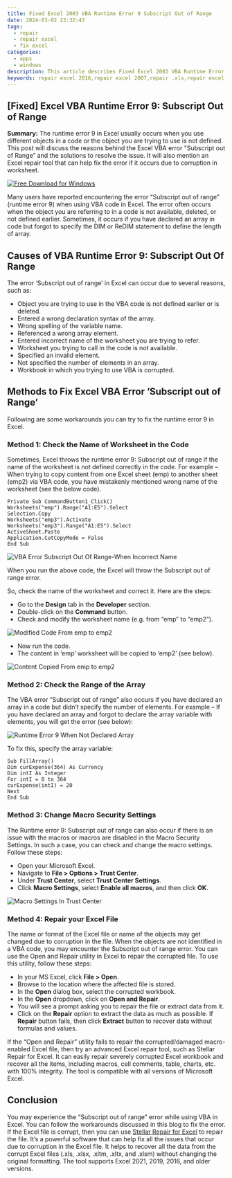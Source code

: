 ```yaml
---
title: Fixed Excel 2003 VBA Runtime Error 9 Subscript Out of Range
date: 2024-03-02 22:32:43
tags: 
  - repair
  - repair excel
  - fix excel
categories: 
  - apps
  - windows
description: This article describes Fixed Excel 2003 VBA Runtime Error 9 Subscript Out of Range
keywords: repair excel 2016,repair excel 2007,repair .xls,repair excel 2000,repair .xltx
---
```


## \[Fixed\] Excel VBA Runtime Error 9: Subscript Out of Range

**Summary:** The runtime error 9 in Excel usually occurs when you use different objects in a code or the object you are trying to use is not defined. This post will discuss the reasons behind the Excel VBA error "Subscript out of Range” and the solutions to resolve the issue. It will also mention an Excel repair tool that can help fix the error if it occurs due to corruption in worksheet.

[![Free Download for Windows](https://www.stellarinfo.com/images/free-download-windows.png)](https://tools.techidaily.com/stellardata-recovery/repaire-for-excel/ "Free Download for Windows")

Many users have reported encountering the error “Subscript out of range” (runtime error 9) when using VBA code in Excel. The error often occurs when the object you are referring to in a code is not available, deleted, or not defined earlier. Sometimes, it occurs if you have declared an array in code but forgot to specify the DIM or ReDIM statement to define the length of array.

## **Causes of VBA Runtime Error 9: Subscript Out Of Range**

The error ‘Subscript out of range’ in Excel can occur due to several reasons, such as:

- Object you are trying to use in the VBA code is not defined earlier or is deleted.
- Entered a wrong declaration syntax of the array.
- Wrong spelling of the variable name.
- Referenced a wrong array element.
- Entered incorrect name of the worksheet you are trying to refer.
- Worksheet you trying to call in the code is not available.
- Specified an invalid element.
- Not specified the number of elements in an array.
- Workbook in which you trying to use VBA is corrupted.

## **Methods to Fix Excel VBA Error ‘Subscript out of Range’**

Following are some workarounds you can try to fix the runtime error 9 in Excel.

### **Method 1: Check the Name of Worksheet in the Code**

Sometimes, Excel throws the runtime error 9: Subscript out of range if the name of the worksheet is not defined correctly in the code. For example – When trying to copy content from one Excel sheet (emp) to another sheet (emp2) via VBA code, you have mistakenly mentioned wrong name of the worksheet (see the below code).

```
Private Sub CommandButton1_Click()
Worksheets("emp").Range("A1:E5").Select
Selection.Copy
Worksheets("emp3").Activate
Worksheets("emp3").Range("A1:E5").Select
ActiveSheet.Paste
Application.CutCopyMode = False
End Sub
```

![VBA Error Subscript Out Of Range-When Incorrect Name](https://cdn-cmlep.nitrocdn.com/DLSjJVyzoVcUgUSBlgyEUoGMDKLbWXQr/assets/images/optimized/rev-2658c43/www.stellarinfo.com/blog/wp-content/uploads/2023/04/VBA-error-subscript-out-of-range-when-incorrect-name.jpg)

When you run the above code, the Excel will throw the Subscript out of range error.

So, check the name of the worksheet and correct it. Here are the steps:

- Go to the **Design** tab in the **Developer** section.
- Double-click on the **Command** button.
- Check and modify the worksheet name (e.g. from “emp” to “emp2”).

![Modified Code From emp to emp2](https://cdn-cmlep.nitrocdn.com/DLSjJVyzoVcUgUSBlgyEUoGMDKLbWXQr/assets/images/optimized/rev-2658c43/www.stellarinfo.com/blog/wp-content/uploads/2023/04/modified-code-from-emp-to-emp2.jpg)

- Now run the code.
- The content in ‘emp’ worksheet will be copied to ‘emp2’ (see below).

![Content Copied From emp to emp2](https://cdn-cmlep.nitrocdn.com/DLSjJVyzoVcUgUSBlgyEUoGMDKLbWXQr/assets/images/optimized/rev-2658c43/www.stellarinfo.com/blog/wp-content/uploads/2023/04/content-copied-from-emp-to-emp2.jpg)

### Method 2: Check the Range of the Array

The VBA error “Subscript out of range” also occurs if you have declared an array in a code but didn’t specify the number of elements. For example – If you have declared an array and forgot to declare the array variable with elements, you will get the error (see below):

![Runtime Error 9 When Not Declared Array](https://cdn-cmlep.nitrocdn.com/DLSjJVyzoVcUgUSBlgyEUoGMDKLbWXQr/assets/images/optimized/rev-2658c43/www.stellarinfo.com/blog/wp-content/uploads/2023/04/run-time-error-9-when-not-declared-array.jpg)

To fix this, specify the array variable:

```
Sub FillArray()
Dim curExpense(364) As Currency
Dim intI As Integer
For intI = 0 to 364
curExpense(intI) = 20
Next
End Sub
```

### **Method 3: Change Macro Security Settings**

The Runtime error 9: Subscript out of range can also occur if there is an issue with the macros or macros are disabled in the Macro Security Settings. In such a case, you can check and change the macro settings. Follow these steps:

- Open your Microsoft Excel.
- Navigate to **File > Options > Trust Center**.
- Under **Trust Center**, select **Trust Center Settings**.
- Click **Macro Settings**, select **Enable all macros**, and then click **OK**.

![Macro Settings In Trust Center](https://cdn-cmlep.nitrocdn.com/DLSjJVyzoVcUgUSBlgyEUoGMDKLbWXQr/assets/images/optimized/rev-2658c43/www.stellarinfo.com/blog/wp-content/uploads/2023/04/macro-settings-in-trust-center.jpg)

### **Method 4: Repair your Excel File**

The name or format of the Excel file or name of the objects may get changed due to corruption in the file. When the objects are not identified in a VBA code, you may encounter the Subscript out of range error. You can use the Open and Repair utility in Excel to repair the corrupted file. To use this utility, follow these steps:

- In your MS Excel, click **File > Open**.
- Browse to the location where the affected file is stored.
- In the **Open** dialog box, select the corrupted workbook.
- In the **Open** dropdown, click on **Open and Repair**.
- You will see a prompt asking you to repair the file or extract data from it.
- Click on the **Repair** option to extract the data as much as possible. If **Repair** button fails, then click **Extract** button to recover data without formulas and values.

If the “Open and Repair” utility fails to repair the corrupted/damaged macro-enabled Excel file, then try an advanced Excel repair tool, such as Stellar Repair for Excel. It can easily repair severely corrupted Excel workbook and recover all the items, including macros, cell comments, table, charts, etc. with 100% integrity. The tool is compatible with all versions of Microsoft Excel.

## **Conclusion**

You may experience the “Subscript out of range” error while using VBA in Excel. You can follow the workarounds discussed in this blog to fix the error. If the Excel file is corrupt, then you can use [Stellar Repair for Excel](https://tools.techidaily.com/stellardata-recovery/repaire-for-excel/) to repair the file. It’s a powerful software that can help fix all the issues that occur due to corruption in the Excel file. It helps to recover all the data from the corrupt Excel files (.xls, .xlsx, .xltm, .xltx, and .xlsm) without changing the original formatting. The tool supports Excel 2021, 2019, 2016, and older versions.




<ins class="adsbygoogle"
     style="display:block"
     data-ad-client="ca-pub-7571918770474297"
     data-ad-slot="8358498916"
     data-ad-format="auto"
     data-full-width-responsive="true"></ins>
<ins class="adsbygoogle"
    style="display:block"
    data-ad-format="autorelaxed"
    data-ad-client="ca-pub-7571918770474297"
    data-ad-slot="1223367746"></ins>

